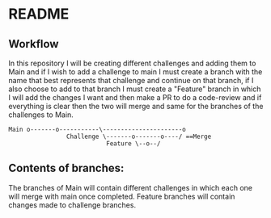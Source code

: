 # README

## Workflow

In this repository I will be creating different challenges and adding them to Main and if I wish to add a challenge to main I must create a branch with the name that best represents that challenge and continue on that branch, if I also choose to add to that branch I must create a "Feature" branch in which I will add the changes I want and then make a PR to do a code-review and if everything is clear then the two will merge and same for the branches of the challenges to Main.

```
Main o-------o-----------\----------------------o
                Challenge \-------o-------o----/ ==Merge
                           Feature \--o--/
```

## Contents of branches:

The branches of Main will contain different challenges in which each one will merge with main once completed. Feature branches will contain changes made to challenge branches.
